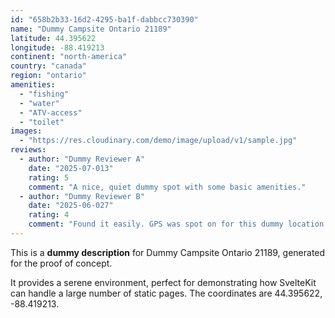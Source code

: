 ```yaml
---
id: "658b2b33-16d2-4295-ba1f-dabbcc730390"
name: "Dummy Campsite Ontario 21189"
latitude: 44.395622
longitude: -88.419213
continent: "north-america"
country: "canada"
region: "ontario"
amenities:
  - "fishing"
  - "water"
  - "ATV-access"
  - "toilet"
images:
  - "https://res.cloudinary.com/demo/image/upload/v1/sample.jpg"
reviews:
  - author: "Dummy Reviewer A"
    date: "2025-07-013"
    rating: 5
    comment: "A nice, quiet dummy spot with some basic amenities."
  - author: "Dummy Reviewer B"
    date: "2025-06-027"
    rating: 4
    comment: "Found it easily. GPS was spot on for this dummy location."
---
```


This is a **dummy description** for Dummy Campsite Ontario 21189, generated for the proof of concept.

It provides a serene environment, perfect for demonstrating how SvelteKit can handle a large number of static pages. The coordinates are 44.395622, -88.419213.
